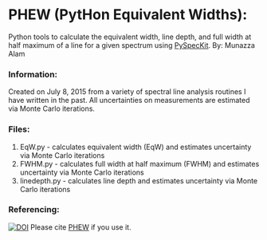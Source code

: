 # PHEW (PytHon Equivalent Widths): 

Python tools to calculate the equivalent width, line depth, and full width at half maximum of a line for a given spectrum using  [PySpecKit](https://github.com/pyspeckit/pyspeckit). By: Munazza Alam

### Information:
Created on July 8, 2015 from a variety of spectral line analysis routines I have written in the past. All uncertainties on measurements are estimated via Monte Carlo iterations. 

### Files:
1. EqW.py - calculates equivalent width (EqW) and estimates uncertainty via Monte Carlo iterations
2. FWHM.py - calculates full width at half maximum (FWHM) and estimates uncertainty via Monte Carlo iterations 
3. linedepth.py - calculates line depth and estimates uncertainty via Monte Carlo iterations

### Referencing:
[![DOI](https://zenodo.org/badge/20971/munazzaalam/PHEW.svg)](https://zenodo.org/badge/latestdoi/20971/munazzaalam/PHEW)
Please cite [PHEW](https://zenodo.org/badge/latestdoi/20971/munazzaalam/PHEW) if you use it. 